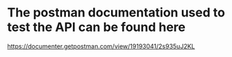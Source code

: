 # The postman documentation used to test the API can be found here
 https://documenter.getpostman.com/view/19193041/2s935uJ2KL